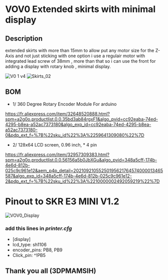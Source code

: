 # VOV0 Extended skirts with minimal display
## Description 
extended skirts with more than 15mm to allow put any motor size for the Z-Axis and not just sticking with one option i use a regulair motor with integrated lead screw 
of 38mm , more than that so i can use the front for adding a display with rotary knob , minimal display.

![V0 1 v4](https://user-images.githubusercontent.com/70104136/134428953-ea42ec26-fc77-484b-8fd5-7e1ff1d7ee43.png)
![Skirts_02](https://user-images.githubusercontent.com/70104136/134428972-9016b0dd-165c-4245-b393-00f34cf500aa.png)

## BOM
- 1/  360 Degree Rotary Encoder Module For arduino 


https://fr.aliexpress.com/item/32648520888.html?spm=a2g0o.productlist.0.0.35bd3ab84rgxF1&algo_pvid=cc92eaba-74ed-4295-b8ea-a52ac7373180&algo_exp_id=cc92eaba-74ed-4295-b8ea-a52ac7373180-0&pdp_ext_f=%7B%22sku_id%22%3A%2259641309080%22%7D

- 2/ 128x64 LCD screen, 0.96 inch, * 4 pin


https://fr.aliexpress.com/item/32957309383.html?spm=a2g0o.productlist.0.0.56156a5b0JbXGu&algo_pvid=348a5cff-174b-4e6d-812b-025c9c961e12&aem_p4p_detail=20210921055250195621764574000013465587&algo_exp_id=348a5cff-174b-4e6d-812b-025c9c961e12-2&pdp_ext_f=%7B%22sku_id%22%3A%2210000002492059219%22%7D

# Pinout to SKR E3 MINI V1.2
![VOV0_Display](https://user-images.githubusercontent.com/70104136/134429656-9e1e6ce7-d90e-4991-aeec-d5ac53f903be.jpg)

### add this lines in *printer.cfg*
- [display]
- lcd_type: sh1106
- encoder_pins: PB8, PB9
- Click_pin: ^!PB5

## Thank you all (3DPMAMSIH)
